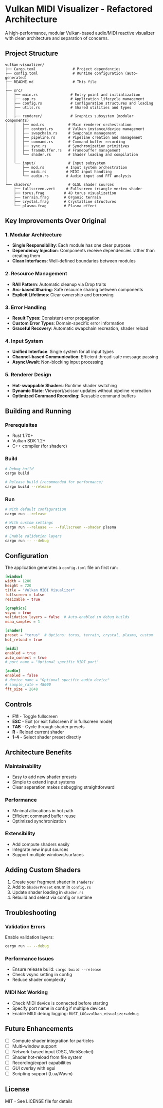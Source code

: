 # Vulkan MIDI Visualizer - Refactored Architecture

A high-performance, modular Vulkan-based audio/MIDI reactive visualizer with clean architecture and separation of concerns.

## Project Structure

```
vulkan-visualizer/
├── Cargo.toml                 # Project dependencies
├── config.toml                # Runtime configuration (auto-generated)
├── README.md                  # This file
│
├── src/
│   ├── main.rs               # Entry point and initialization
│   ├── app.rs                # Application lifecycle management
│   ├── config.rs             # Configuration structures and loading
│   ├── utils.rs              # Shared utilities and types
│   │
│   ├── renderer/             # Graphics subsystem (modular components)
│   │   ├── mod.rs           # Main renderer orchestration
│   │   ├── context.rs       # Vulkan instance/device management
│   │   ├── swapchain.rs     # Swapchain management
│   │   ├── pipeline.rs      # Pipeline creation and management
│   │   ├── command.rs       # Command buffer recording
│   │   ├── sync.rs          # Synchronization primitives
│   │   ├── framebuffer.rs   # Framebuffer management
│   │   └── shader.rs        # Shader loading and compilation
│   │
│   └── input/               # Input subsystem
│       ├── mod.rs          # Input system orchestration
│       ├── midi.rs         # MIDI input handling
│       └── audio.rs        # Audio input and FFT analysis
│
└── shaders/                 # GLSL shader sources
    ├── fullscreen.vert     # Fullscreen triangle vertex shader
    ├── torus.frag         # 4D torus visualization
    ├── terrain.frag       # Organic terrain
    ├── crystal.frag       # Crystalline structures
    └── plasma.frag        # Plasma effect
```

## Key Improvements Over Original

### 1. **Modular Architecture**
- **Single Responsibility**: Each module has one clear purpose
- **Dependency Injection**: Components receive dependencies rather than creating them
- **Clean Interfaces**: Well-defined boundaries between modules

### 2. **Resource Management**
- **RAII Pattern**: Automatic cleanup via Drop traits
- **Arc-based Sharing**: Safe resource sharing between components
- **Explicit Lifetimes**: Clear ownership and borrowing

### 3. **Error Handling**
- **Result Types**: Consistent error propagation
- **Custom Error Types**: Domain-specific error information
- **Graceful Recovery**: Automatic swapchain recreation, shader reload

### 4. **Input System**
- **Unified Interface**: Single system for all input types
- **Channel-based Communication**: Efficient thread-safe message passing
- **Async/Await**: Non-blocking input processing

### 5. **Renderer Design**
- **Hot-swappable Shaders**: Runtime shader switching
- **Dynamic State**: Viewport/scissor updates without pipeline recreation
- **Optimized Command Recording**: Reusable command buffers

## Building and Running

### Prerequisites
- Rust 1.70+
- Vulkan SDK 1.2+
- C++ compiler (for shaderc)

### Build
```bash
# Debug build
cargo build

# Release build (recommended for performance)
cargo build --release
```

### Run
```bash
# With default configuration
cargo run --release

# With custom settings
cargo run --release -- --fullscreen --shader plasma

# Enable validation layers
cargo run -- --debug
```

## Configuration

The application generates a `config.toml` file on first run:

```toml
[window]
width = 1280
height = 720
title = "Vulkan MIDI Visualizer"
fullscreen = false
resizable = true

[graphics]
vsync = true
validation_layers = false  # Auto-enabled in debug builds
msaa_samples = 1

[shader]
preset = "torus"  # Options: torus, terrain, crystal, plasma, custom
hot_reload = true

[midi]
enabled = true
auto_connect = true
# port_name = "Optional specific MIDI port"

[audio]
enabled = false
# device_name = "Optional specific audio device"
# sample_rate = 48000
fft_size = 2048
```

## Controls

- **F11** - Toggle fullscreen
- **ESC** - Exit (or exit fullscreen if in fullscreen mode)
- **TAB** - Cycle through shader presets
- **R** - Reload current shader
- **1-4** - Select shader preset directly

## Architecture Benefits

### Maintainability
- Easy to add new shader presets
- Simple to extend input systems
- Clear separation makes debugging straightforward

### Performance
- Minimal allocations in hot path
- Efficient command buffer reuse
- Optimized synchronization

### Extensibility
- Add compute shaders easily
- Integrate new input sources
- Support multiple windows/surfaces

## Adding Custom Shaders

1. Create your fragment shader in `shaders/`
2. Add to `ShaderPreset` enum in `config.rs`
3. Update shader loading in `shader.rs`
4. Rebuild and select via config or runtime

## Troubleshooting

### Validation Errors
Enable validation layers:
```bash
cargo run -- --debug
```

### Performance Issues
- Ensure release build: `cargo build --release`
- Check vsync setting in config
- Reduce shader complexity

### MIDI Not Working
- Check MIDI device is connected before starting
- Specify port name in config if multiple devices
- Enable MIDI debug logging: `RUST_LOG=vulkan_visualizer=debug`

## Future Enhancements

- [ ] Compute shader integration for particles
- [ ] Multi-window support
- [ ] Network-based input (OSC, WebSocket)
- [ ] Shader hot-reload from file system
- [ ] Recording/export capabilities
- [ ] GUI overlay with egui
- [ ] Scripting support (Lua/Wasm)

## License

MIT - See LICENSE file for details